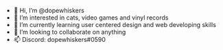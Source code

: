 - 👋 Hi, I’m @dopewhiskers
- 👀 I’m interested in cats, video games and vinyl records
- 🌱 I’m currently learning user centered design and web developing skills
- 💞️ I’m looking to collaborate on anything
- 📫 Discord: dopewhiskers#0590 

<!---
dopewhiskers/dopewhiskers is a ✨ special ✨ repository because its `README.md` (this file) appears on your GitHub profile.
You can click the Preview link to take a look at your changes.
--->
